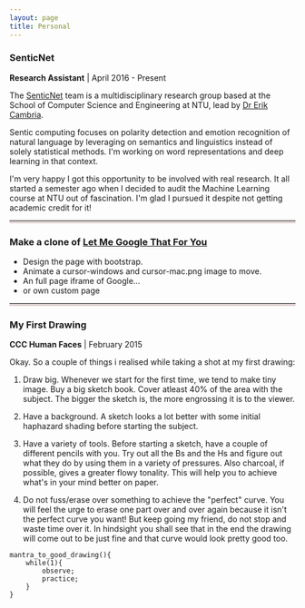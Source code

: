 ```yaml
---
layout: page
title: Personal
---
```


<style>
	hr{
		border-bottom: 	4px solid #e0d1d1;
	}
</style>

### SenticNet
**Research Assistant** | April 2016 - Present

The [SenticNet](http://sentic.net) team is a multidisciplinary research group based at the School of Computer Science and Engineering at NTU, lead by [Dr Erik Cambria](http://sentic.net/erikcambria/).

Sentic computing focuses on polarity detection and emotion recognition of natural language by leveraging on semantics and linguistics instead of solely statistical methods. I'm working on word representations and deep learning in that context.

I'm very happy I got this opportunity to be involved with real research. It all started a semester ago when I decided to audit the Machine Learning course at NTU out of fascination. I'm glad I pursued it despite not getting academic credit for it!

---

### Make a clone of [Let Me Google That For You](http://lmgtfy.com)

+ Design the page with bootstrap. 
+ Animate a cursor-windows and cursor-mac.png image to move. 
+ An full page iframe of Google...
+ or own custom page

---

### My First Drawing
**CCC Human Faces** | February 2015

Okay. So a couple of things i realised while taking a shot at my first drawing:

1. Draw big. 
	Whenever we start for the first time, we tend to make tiny image. Buy a big sketch book. Cover atleast 40% of the area with the subject.
	The bigger the sketch is, the more engrossing it is to the viewer. 

2. Have a background.
	A sketch looks a lot better with some initial haphazard shading before starting the subject.

3. Have a variety of tools.
	Before starting a sketch, have a couple of different pencils with you. Try out all the Bs and the Hs and figure out what they do by using them in a variety of pressures. Also charcoal, if possible, gives a greater flowy tonality. This will help you to achieve what's in your mind better on paper.

4. Do not fuss/erase over something to achieve the "perfect" curve.
	You will feel the urge to erase one part over and over again because it isn't the perfect curve you want! 
	But keep going my friend, do not stop and waste time over it. In hindsight you shall see that in the end the drawing will come out to be just fine and that curve would look pretty good too.

```
mantra_to_good_drawing(){
	while(1){
		observe;
		practice;
	}
}
```